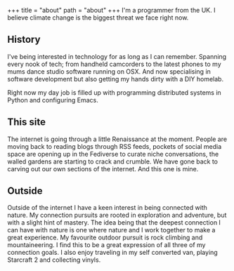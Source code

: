 +++
title = "about"
path = "about"
+++
I'm a programmer from the UK. I believe climate change is the biggest threat we face right now.


## History
I've being interested in technology for as long as I can remember. Spanning every nook of tech; from handheld camcorders to the latest phones to my mums dance studio software running on OSX. And now specialising in software development but also getting my hands dirty with a DIY homelab.

Right now my day job is filled up with programming distributed systems in Python and configuring Emacs.


## This site
The internet is going through a little Renaissance at the moment. People are moving back to reading blogs through RSS feeds, pockets of social media space are opening up in the Fediverse to curate niche conversations, the walled gardens are starting to crack and crumble. We have gone back to carving out our own sections of the internet. And this one is mine. 


## Outside
Outside of the internet I have a keen interest in being connected with nature. My connection pursuits are rooted in exploration and adventure, but with a slight hint of mastery. The idea being that the deepest connection I can have with nature is one where nature and I work together to make a great experience. My favourite outdoor pursuit is rock climbing and mountaineering. I find this to be a great expression of all three of my connection goals. I also enjoy traveling in my self converted van, playing Starcraft 2 and collecting vinyls. 
